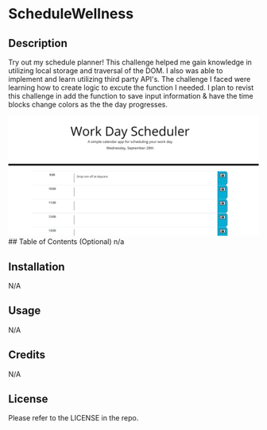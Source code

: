 # ScheduleWellness

## Description
Try out my schedule planner! This challenge helped me gain knowledge in utilizing local storage and traversal of the DOM. I also was able to implement and learn utilizing third party API's. The challenge I faced were learning how to create logic to excute the function I needed. I plan to revist this challenge in add the function to save input information & have the time blocks change colors as the the day progresses.

<img src="assets\Screenshot 2022-09-28 201459.png">
## Table of Contents (Optional)
n/a

## Installation

N/A

## Usage

N/A

## Credits

N/A

## License

Please refer to the LICENSE in the repo.



